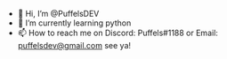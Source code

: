 - 👋 Hi, I’m @PuffelsDEV
- 🌱 I’m currently learning python
- 📫 How to reach me on Discord: Puffels#1188 or Email: puffelsdev@gmail.com see ya!
